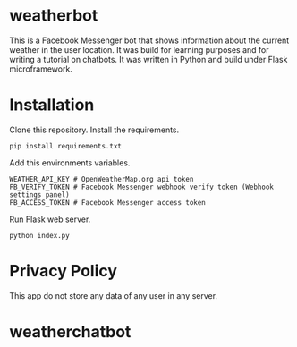 # weatherbot
This is a Facebook Messenger bot that shows information about the current weather in the user location. It was build for learning purposes and for writing a tutorial on chatbots. It was written in Python and build under Flask microframework.

# Installation
Clone this repository. Install the requirements.

    pip install requirements.txt

Add this environments variables.

    WEATHER_API_KEY # OpenWeatherMap.org api token
    FB_VERIFY_TOKEN # Facebook Messenger webhook verify token (Webhook settings panel)
    FB_ACCESS_TOKEN # Facebook Messenger access token

Run Flask web server.

    python index.py

# Privacy Policy
This app do not store any data of any user in any server.
# weatherchatbot
